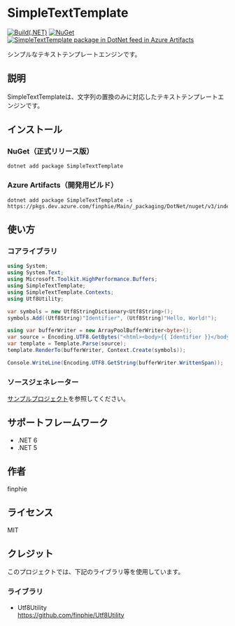 # SimpleTextTemplate

[![Build(.NET)](https://github.com/finphie/SimpleTextTemplate/actions/workflows/build-dotnet.yml/badge.svg)](https://github.com/finphie/SimpleTextTemplate/actions/workflows/build-dotnet.yml)
[![NuGet](https://img.shields.io/nuget/v/SimpleTextTemplate?color=0078d4&label=NuGet)](https://www.nuget.org/packages/SimpleTextTemplate/)
[![SimpleTextTemplate package in DotNet feed in Azure Artifacts](https://feeds.dev.azure.com/finphie/7af9aa4d-c550-43af-87a5-01539b2d9934/_apis/public/Packaging/Feeds/18cbb017-6f1d-41eb-b9a5-a6dbf411e3f7/Packages/07a7dc27-e20d-42fd-b8a6-5a219205bf87/Badge)](https://dev.azure.com/finphie/Main/_packaging?_a=package&feed=18cbb017-6f1d-41eb-b9a5-a6dbf411e3f7&package=07a7dc27-e20d-42fd-b8a6-5a219205bf87&preferRelease=true)

シンプルなテキストテンプレートエンジンです。

## 説明

SimpleTextTemplateは、文字列の置換のみに対応したテキストテンプレートエンジンです。

## インストール

### NuGet（正式リリース版）

```console
dotnet add package SimpleTextTemplate
```

### Azure Artifacts（開発用ビルド）

```console
dotnet add package SimpleTextTemplate -s https://pkgs.dev.azure.com/finphie/Main/_packaging/DotNet/nuget/v3/index.json
```

## 使い方

### コアライブラリ

```csharp
using System;
using System.Text;
using Microsoft.Toolkit.HighPerformance.Buffers;
using SimpleTextTemplate;
using SimpleTextTemplate.Contexts;
using Utf8Utility;

var symbols = new Utf8StringDictionary<Utf8String>();
symbols.Add((Utf8String)"Identifier", (Utf8String)"Hello, World!");

using var bufferWriter = new ArrayPoolBufferWriter<byte>();
var source = Encoding.UTF8.GetBytes("<html><body>{{ Identifier }}</body></html>");
var template = Template.Parse(source);
template.RenderTo(bufferWriter, Context.Create(symbols));

Console.WriteLine(Encoding.UTF8.GetString(bufferWriter.WrittenSpan));
```

### ソースジェネレーター

[サンプルプロジェクト](https://github.com/finphie/SimpleTextTemplate/tree/main/Source/SimpleTextTemplate.Sample)を参照してください。

## サポートフレームワーク

- .NET 6
- .NET 5

## 作者

finphie

## ライセンス

MIT

## クレジット

このプロジェクトでは、下記のライブラリ等を使用しています。

### ライブラリ

- Utf8Utility  
<https://github.com/finphie/Utf8Utility>
